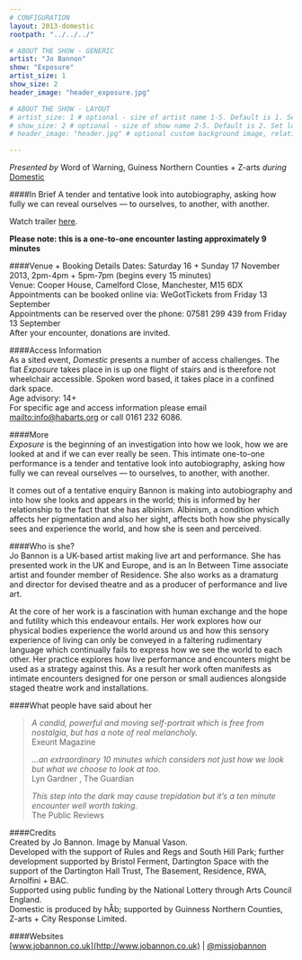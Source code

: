 ```yaml
---
# CONFIGURATION
layout: 2013-domestic
rootpath: "../../../"

# ABOUT THE SHOW - GENERIC
artist: "Jo Bannon"
show: "Exposure"
artist_size: 1
show_size: 2
header_image: "header_exposure.jpg"

# ABOUT THE SHOW - LAYOUT
# artist_size: 1 # optional - size of artist name 1-5. Default is 1. Set longer names to lower values
# show_size: 2 # optional - size of show name 2-5. Default is 2. Set longer names to lower values
# header_image: "header.jpg" # optional custom background image, relative to current page

---
```

*Presented by* Word of Warning, Guiness Northern Counties + Z-arts *during* [Domestic](/current/2013-domestic/index.html)        

####In Brief
A tender and tentative look into autobiography, asking how fully we can reveal ourselves — to ourselves, to another, with another.          
               
Watch trailer [here](http://vimeo.com/68437394).        
        
**Please note: this is a one-to-one encounter lasting approximately 9 minutes**
         
####Venue + Booking Details
Dates: Saturday 16 + Sunday 17 November 2013, 2pm-4pm + 5pm-7pm (begins every 15 minutes)        
Venue: Cooper House, Camelford Close, Manchester, M15 6DX   
Appointments can be booked online via: WeGotTickets from Friday 13 September    
Appointments can be reserved over the phone: 07581 299 439 from Friday 13 September    
After your encounter, donations are invited.   

####Access Information    
As a sited event, *Domestic* presents a number of access challenges.
The flat *Exposure* takes place in is up one flight of stairs and is therefore not wheelchair accessible.  Spoken word based, it takes place in a confined dark space.  
Age advisory: 14+    
For specific age and access information please email <mailto:info@habarts.org> or call 0161 232 6086.        
              
####More      
*Exposure* is the beginning of an investigation into how we look, how we are looked at and if we can ever really be seen. This intimate one-to-one performance is a tender and tentative look into autobiography, asking how fully we can reveal ourselves — to ourselves, to another, with another.        
        
It comes out of a tentative enquiry Bannon is making into autobiography and into how she looks and appears in the world; this is informed by her relationship to the fact that she has albinism. Albinism, a condition which affects her pigmentation and also her sight, affects both how she physically sees and experience the world, and how she is seen and perceived.          
        
####Who is she?    
Jo Bannon is a UK-based artist making live art and performance. She has presented work in the UK and Europe, and is an In Between Time associate artist and founder member of Residence. She also works as a dramaturg and director for devised theatre and as a producer of performance and live art.        
        
At the core of her work is a fascination with human exchange and the hope and futility which this endeavour entails. Her work explores how our physical bodies experience the world around us and how this sensory experience of living can only be conveyed in a faltering rudimentary language which continually fails to express how we see the world to each other. Her practice explores how live performance and encounters might be used as a strategy against this. As a result her work often manifests as intimate encounters designed for one person or small audiences alongside staged theatre work and installations.        
              
####What people have said about her       
>*A candid, powerful and moving self-portrait which is free from nostalgia, but has a note of real melancholy.*<br>Exeunt Magazine        
>            
>*...an extraordinary 10 minutes which considers not just how we look but what we choose to look at too.*<br>Lyn Gardner , The Guardian
>         
>*This step into the dark may cause trepidation but it’s a ten minute encounter well worth taking.*<br>The Public Reviews        
    
####Credits        
Created by Jo Bannon. Image by Manual Vason.         
Developed with the support of Rules and Regs and South Hill Park; further development supported by Bristol Ferment, Dartington Space with the support of the Dartington Hall Trust, The Basement, Residence, RWA, Arnolfini + BAC.              
Supported using public funding by the National Lottery through Arts Council England.        
Domestic is produced by hÅb; supported by Guinness Northern Counties, Z-arts + City Response Limited.              
         
####Websites        
[www.jobannon.co.uk](http://www.jobannon.co.uk) | [@missjobannon](http://twitter.com/missjobannon)
